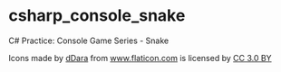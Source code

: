 # csharp_console_snake
C# Practice: Console Game Series - Snake 

<div>Icons made by <a href="https://www.flaticon.com/authors/ddara" title="dDara">dDara</a> from <a href="https://www.flaticon.com/"                 title="Flaticon">www.flaticon.com</a> is licensed by <a href="http://creativecommons.org/licenses/by/3.0/"                 title="Creative Commons BY 3.0" target="_blank">CC 3.0 BY</a></div>
